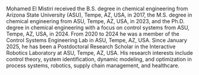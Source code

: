 Mohamed El Mistiri received the B.S. degree in chemical engineering from Arizona State University (ASU), Tempe, AZ, USA, in 2017, the M.S. degree in chemical engineering from ASU, Tempe, AZ, USA, in 2023, and the Ph.D. degree in chemical engineering with a focus on control systems from ASU, Tempe, AZ, USA, in 2024. From 2020 to 2024 he was a member of the Control Systems Engineering Lab in ASU, Tempe, AZ, USA. Since January 2025, he has been a Postdoctoral Research Scholar in the Interactive Robotics Laboratory at ASU, Tempe, AZ, USA. His research interests include control theory, system identification, dynamic modeling, and optimization in process systems, robotics, supply chain management, and healthcare.